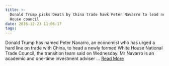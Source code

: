 ```yaml
---
title: >-
  Donald Trump picks Death by China trade hawk Peter Navarro to lead new White
  House council
date: 2016-12-23 11:06:17
tags:
---
```

Donald Trump has named Peter Navarro, an economist who has urged a hard line on trade with China, to head a newly formed White House National Trade Council, the transition team said on Wednesday. Mr Navarro is an academic and one-time investment adviser ...
[Read More](http://www.telegraph.co.uk/news/2016/12/22/donald-trump-picks-death-china-trade-hawk-lead-new-white-house/)